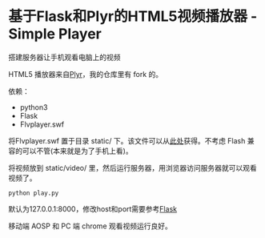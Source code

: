 # 基于Flask和Plyr的HTML5视频播放器 - Simple Player
搭建服务器让手机观看电脑上的视频

HTML5 播放器来自[Plyr](https://github.com/selz/plyr)，我的仓库里有 fork 的。

依赖：
- python3
- Flask
- Flvplayer.swf

将Flvplayer.swf 置于目录 static/ 下。该文件可以从[此处](http://www.xdowns.com/soft/1/95/2014/Soft_130297.html)获得。不考虑 Flash 兼容的可以不管(本来就是为了手机上看)。


将视频放到 static/video/ 里，然后运行服务器，用浏览器访问服务器就可以观看视频了。

```
python play.py
```

默认为127.0.0.1:8000，修改host和port需要参考[Flask](http://dormousehole.readthedocs.org/en/latest/)

移动端 AOSP 和 PC 端 chrome 观看视频运行良好。
